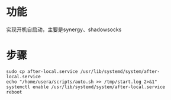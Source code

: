 # 功能
实现开机自启动，主要是synergy、shadowsocks

# 步骤

```shell
sudo cp after-local.service /usr/lib/systemd/system/after-local.service
echo "/home/usera/scripts/auto.sh >> /tmp/start.log 2>&1"
systemctl enable /usr/lib/systemd/system/after-local.service
reboot
```